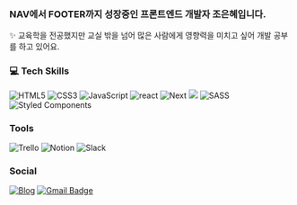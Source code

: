 ### NAV에서 FOOTER까지 성장중인 프론트엔드 개발자 조은혜입니다.
✨ 교육학을 전공했지만 교실 밖을 넘어 많은 사람에게 영향력을 미치고 싶어 개발 공부를 하고 있어요.



### 💻 Tech Skills
![HTML5](https://img.shields.io/badge/HTML5-%23E34F26.svg?style=&logo=html5&logoColor=white)
![CSS3](https://img.shields.io/badge/CSS3-%231572B6.svg?style=flat&logo=css3&logoColor=white)
![JavaScript](https://img.shields.io/badge/JavaScript-%23323330.svg?style=flat&logo=javascript&logoColor=%23F7DF1E)
![react](https://img.shields.io/badge/React-20232A?style=flat-square&logo=react&logoColor=61DAFB)
![Next](https://img.shields.io/badge/NextJS-000000?style=flat&logo=nextdotjs&logoColor=white)
<img src="https://img.shields.io/badge/Typescript-3178C6?style=flat-square&logo=Typescript&logoColor=white"/>
![SASS](https://img.shields.io/badge/SASS-CC6699?style=flat&logo=sass&logoColor=white)
![Styled Components](https://img.shields.io/badge/styled--components-DB7093?style=flat&logo=styled-components&logoColor=white)




###  Tools 

![Trello](https://img.shields.io/badge/Trello-0052CC?style=flat-square&logo=trello&logoColor=white)
![Notion](https://img.shields.io/badge/Notion-000000?style=flat-square&logo=notion&logoColor=white)
![Slack](https://img.shields.io/badge/Slack-4A154B?style=flat-square&logo=slack&logoColor=white)



### Social

<a href="https://velog.io/@yellowbutter0327">![Blog](https://img.shields.io/badge/Tech%20Blog-11B48A?style=flat&logo=Vimeo&logoColor=white&link=https://velog.io/@yellowbutter0327)</a>
[![Gmail Badge](https://img.shields.io/badge/Gmail-EA4335?style=flat&logo=Gmail&logoColor=white)](mailto:yellowbutter0327@gmail.com)
<br />

